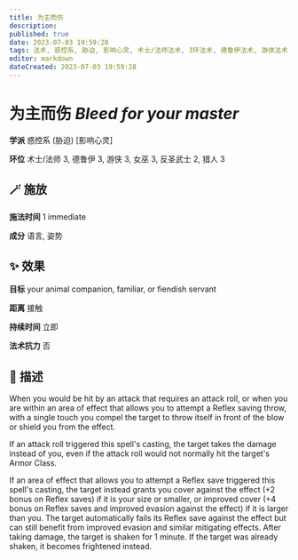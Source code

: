 ```yaml
---
title: 为主而伤
description: 
published: true
date: 2023-07-03 19:59:28
tags: 法术, 惑控系, 胁迫, 影响心灵, 术士/法师法术, 3环法术, 德鲁伊法术, 游侠法术, 女巫法术, 反圣武士法术, 2环法术, 猎人法术
editor: markdown
dateCreated: 2023-07-03 19:59:28
---
```


# **为主而伤** *Bleed for your master*

**学派** 惑控系 (胁迫) \[影响心灵\] 

**环位** 术士/法师 3, 德鲁伊 3, 游侠 3, 女巫 3, 反圣武士 2, 猎人 3

## 🪄 施放

**施法时间** 1 immediate

**成分** 语言, 姿势

## ✨ 效果 

**目标** your animal companion, familiar, or fiendish servant 

**距离** 接触  

**持续时间** 立即 

**法术抗力** 否

## 📖 描述

When you would be hit by an attack that requires an attack roll, or when you are within an area of effect that allows you to attempt a Reflex saving throw, with a single touch you compel the target to throw itself in front of the blow or shield you from the effect.

 If an attack roll triggered this spell's casting, the target takes the damage instead of you, even if the attack roll would not normally hit the target's Armor Class.

 If an area of effect that allows you to attempt a Reflex save triggered this spell's casting, the target instead grants you cover against the effect (+2 bonus on Reflex saves) if it is your size or smaller, or improved cover (+4 bonus on Reflex saves and improved evasion against the effect) if it is larger than you. The target automatically fails its Reflex save against the effect but can still benefit from improved evasion and similar mitigating effects. After taking damage, the target is shaken for 1 minute. If the target was already shaken, it becomes frightened instead.
    